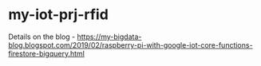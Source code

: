 # my-iot-prj-rfid

Details on the blog - https://my-bigdata-blog.blogspot.com/2019/02/raspberry-pi-with-google-iot-core-functions-firestore-bigquery.html
